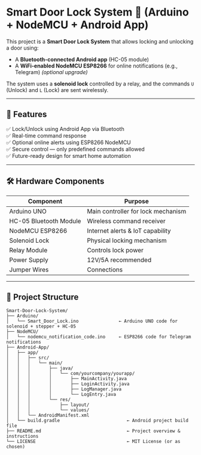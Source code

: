 # Smart Door Lock System 🔐 (Arduino + NodeMCU + Android App)

This project is a **Smart Door Lock System** that allows locking and unlocking a door using:
- A **Bluetooth-connected Android app** (HC-05 module)
- A **WiFi-enabled NodeMCU ESP8266** for online notifications (e.g., Telegram) *(optional upgrade)*

The system uses a **solenoid lock** controlled by a relay, and the commands `U` (Unlock) and `L` (Lock) are sent wirelessly.

---

## 📌 Features

✅ Lock/Unlock using Android App via Bluetooth  
✅ Real-time command response  
✅ Optional online alerts using ESP8266 NodeMCU  
✅ Secure control — only predefined commands allowed  
✅ Future-ready design for smart home automation

---

## 🛠 Hardware Components

| Component | Purpose |
|----------|---------|
| Arduino UNO | Main controller for lock mechanism |
| HC-05 Bluetooth Module | Wireless command receiver |
| NodeMCU ESP8266 | Internet alerts & IoT capability |
| Solenoid Lock | Physical locking mechanism |
| Relay Module | Controls lock power |
| Power Supply | 12V/5A recommended |
| Jumper Wires | Connections |

---

## 📂 Project Structure

```plaintext
Smart-Door-Lock-System/
├── Arduino/
│   └── Smart_Door_Lock.ino               ← Arduino UNO code for solenoid + stepper + HC-05
├── NodeMCU/
│   └── nodemcu_notification_code.ino     ← ESP8266 code for Telegram notifications
├── Android-App/
│   ├── app/
│   │   ├── src/
│   │   │   └── main/
│   │   │       ├── java/
│   │   │       │   └── com/yourcompany/yourapp/
│   │   │       │       ├── MainActivity.java
│   │   │       │       ├── LoginActivity.java
│   │   │       │       ├── LogManager.java
│   │   │       │       └── LogEntry.java
│   │   │       └── res/
│   │   │           ├── layout/
│   │   │           └── values/
│   │   └── AndroidManifest.xml
│   └── build.gradle                         ← Android project build file
├── README.md                                ← Project overview & instructions
└── LICENSE                                  ← MIT License (or as chosen)
